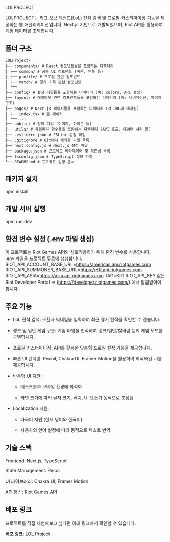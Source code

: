 LOLPROJECT

LOLPROJECT는 리그 오브 레전드(LoL) 전적 검색 및 프로필 커스터마이징 기능을 제공하는 웹 애플리케이션입니다. Next.js 기반으로 개발되었으며, Riot API를 활용하여 게임 데이터를 조회합니다.

## 폴더 구조

```
LOLProject/
├── components/ # React 컴포넌트들을 포함하는 디렉터리
│ ├── common/ # 공통 UI 컴포넌트 (버튼, 인풋 등)
│ ├── profile/ # 프로필 관련 컴포넌트
│ ├── match/ # 경기 기록 관련 컴포넌트
│ └── ...
├── config/ # 설정 파일들을 포함하는 디렉터리 (예: colors, API 설정)
├── layout/ # 레이아웃 관련 컴포넌트들을 포함하는 디렉터리 (예: 네비게이션, 페이지 구조)
├── pages/ # Next.js 페이지들을 포함하는 디렉터리 (각 URL과 매칭됨)
│ ├── index.tsx # 홈 페이지
│ └── ...
├── public/ # 정적 파일 (이미지, 아이콘 등)
├── utils/ # 유틸리티 함수들을 포함하는 디렉터리 (API 호출, 데이터 처리 등)
├── .eslintrc.json # ESLint 설정 파일
├── .gitignore # Git에서 제외할 파일 목록
├── next.config.js # Next.js 설정 파일
├── package.json # 프로젝트 메타데이터 및 의존성 목록
├── tsconfig.json # TypeScript 설정 파일
└── README.md # 프로젝트 설명 문서
```

## 패키지 설치

npm install

## 개발 서버 실행

npm run dev

## 환경 변수 설정 (.env 파일 생성)

이 프로젝트는 Riot Games API와 상호작용하기 위해 환경 변수를 사용합니다.  
.env 파일을 프로젝트 루트에 생성합니다.
RIOT_API_ACCOUNT_BASE_URL=https://americas.api.riotgames.com
RIOT_API_SUMMONER_BASE_URL=https://KR.api.riotgames.com
RIOT_API_ASIA=https://asia.api.riotgames.com
TAG=KR1
RIOT_API_KEY 값은 Riot Developer Portal => (https://developer.riotgames.com/) 에서 발급받아야 합니다.

## 주요 기능

- LoL 전적 검색: 소환사 닉네임을 입력하여 최근 경기 전적을 확인할 수 있습니다.

- 랭크 및 일반 게임 구분: 게임 타입을 인식하여 랭크/일반/칼바람 등의 게임 모드를 구별합니다.

- 프로필 커스터마이징: API를 활용한 맞춤형 프로필 설정 기능을 제공합니다.

- 빠른 UI 렌더링: Recoil, Chakra UI, Framer Motion을 활용하여 최적화된 UI를 제공합니다.

- 반응형 UI 지원:

  - 데스크톱과 모바일 환경에 최적화

  - 화면 크기에 따라 글자 크기, 배치, UI 요소가 동적으로 조정됨

- Localization 지원:

  - 다국어 지원 (현재 영어와 한국어)

  - 사용자의 언어 설정에 따라 동적으로 텍스트 번역

## 기술 스택

Frontend: Next.js, TypeScript

State Management: Recoil

UI 라이브러리: Chakra UI, Framer Motion

API 통신: Riot Games API

## 배포 링크

프로젝트를 직접 체험해보고 싶다면 아래 링크에서 확인할 수 있습니다.

**배포 링크**: [LOL Project](https://lol-project-omega.vercel.app/)
